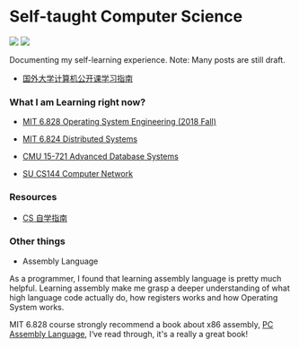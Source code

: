 # Self-taught Computer Science

![](https://img.shields.io/badge/Subscribe-Telegram%20Channel-blue?link=https://t.me/yinghexiaozu&link=https://t.me/yinghexiaozu) ![](https://img.shields.io/twitter/url?label=Twitter&style=social&url=https%3A%2F%2Ftwitter.com%2Fjacksonwuuu)

Documenting my self-learning experience. Note: Many posts are still draft.

-   [国外大学计算机公开课学习指南](./guide.md)

### What I am Learning right now?

-   [MIT 6.828 Operating System Engineering (2018 Fall)](https://pdos.csail.mit.edu/6.828/2018/schedule.html)

-   [MIT 6.824 Distributed Systems](http://nil.lcs.mit.edu/6.824/2020/schedule.html)

-   [CMU 15-721 Advanced Database Systems](https://15721.courses.cs.cmu.edu/spring2020/schedule.html)

-   [SU CS144 Computer Network](https://cs144.github.io/)

### Resources

-   [CS 自学指南](https://csdiy.wiki/)

### Other things

-   Assembly Language

As a programmer, I found that learning assembly language is pretty much helpful. Learning assembly make me grasp a deeper understanding of what high language code actually do, how registers works and how Operating System works.

MIT 6.828 course strongly recommend a book about x86 assembly, [PC Assembly Language](https://pdos.csail.mit.edu/6.828/2018/readings/pcasm-book.pdf), I‘ve read through, it's a really a great book!